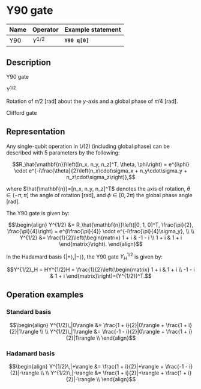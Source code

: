 # Y90 gate

| Name | Operator  | Example statement |
|------|-----------|-------------------|
| Y90  | $Y^{1/2}$ | **`Y90 q[0]`**    |

## Description

Y90 gate

$Y^{1/2}$

Rotation of $\pi/2$ [rad] about the _y_-axis and a global phase of $\pi/4$ [rad].

Clifford gate

## Representation

Any single-qubit operation in $U(2)$ (including global phase) can be described with 5 parameters by the following:

$$R_\hat{\mathbf{n}}\left([n_x, n_y, n_z]^T, \theta, \phi\right) = e^{i\phi} \cdot e^{-i\frac{\theta}{2}\left(n_x\cdot\sigma_x + n_y\cdot\sigma_y + n_z\cdot\sigma_z\right)},$$

where $\hat{\mathbf{n}}=[n_x, n_y, n_z]^T$ denotes the axis of rotation, $\theta\in(-\pi, \pi]$ the angle of rotation [rad], and $\phi\in[0,2\pi)$ the global phase angle [rad].

The Y90 gate is given by:

$$\begin{align}
Y^{1/2} &= R_\hat{\mathbf{n}}\left([0, 1, 0]^T, \frac{\pi}{2}, \frac{\pi}{4}\right) = e^{i\frac{\pi}{4}} \cdot e^{-i\frac{\pi}{4}\sigma_y}, \\
\\
Y^{1/2} &= \frac{1}{2}\left(\begin{matrix}
1 + i & -1 - i \\
1 + i & 1 + i 
\end{matrix}\right).
\end{align}$$

In the Hadamard basis $\{|+\rangle, |-\rangle\}$, the Y90 gate $Y^{1/2}_H$ is given by:

$$Y^{1/2}_H = HY^{1/2}H = \frac{1}{2}\left(\begin{matrix}
1 + i & 1 + i \\
-1 - i & 1 + i 
\end{matrix}\right)=(Y^{1/2})^T.$$

## Operation examples

### Standard basis

$$\begin{align}
Y^{1/2}\,|0\rangle &= \frac{1 + i}{2}|0\rangle + \frac{1 + i}{2}|1\rangle \\
\\
Y^{1/2}\,|1\rangle &= \frac{-1 - i}{2}|0\rangle + \frac{1 + i}{2}|1\rangle \\
\end{align}$$

### Hadamard basis

$$\begin{align}
Y^{1/2}\,|+\rangle &= \frac{1 + i}{2}|+\rangle + \frac{-1 - i}{2}|-\rangle \\
\\
Y^{1/2}\,|-\rangle &= \frac{1 + i}{2}|+\rangle + \frac{1 + i}{2}|-\rangle \\
\end{align}$$
